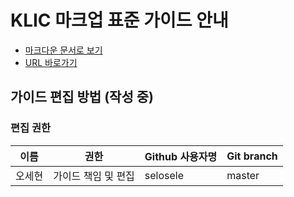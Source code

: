 # KLIC 마크업 표준 가이드 안내

- [마크다운 문서로 보기](https://github.com/selosele/KLIC-markup-guide/blob/master/index.md)
- [URL 바로가기](https://selosele.github.io/KLIC-markup-guide/index.html)

## 가이드 편집 방법 (작성 중)



### 편집 권한

이름|권한|Github 사용자명|Git branch
--- | --- | --- | ---
오세현|가이드 책임 및 편집|selosele|master